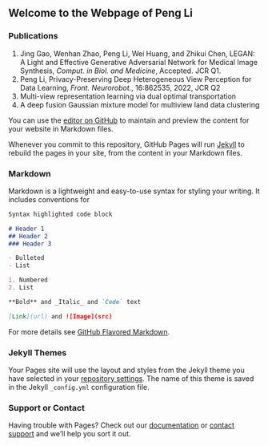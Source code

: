 ## Welcome to the Webpage of Peng Li




### Publications

<ol>
  <li> Jing Gao, Wenhan Zhao, Peng Li, Wei Huang, and Zhikui Chen, LEGAN: A Light and Effective Generative Adversarial Network for Medical Image Synthesis, <em>Comput. in Biol. and Medicine</em>, Accepted. JCR Q1.</li>
  <li> Peng Li, Privacy-Preserving Deep Heterogeneous View Perception for Data Learning, <em> Front. Neurorobot.</em>, 16:862535, 2022, JCR Q2</li>
  <li> Multi-view representation learning via dual optimal transportation</li>
  <li> A deep fusion Gaussian mixture model for multiview land data clustering</li>
</ol>




You can use the [editor on GitHub](https://github.com/DLUTPengLi/dlutpengli.github.io/edit/main/index.md) to maintain and preview the content for your website in Markdown files.

Whenever you commit to this repository, GitHub Pages will run [Jekyll](https://jekyllrb.com/) to rebuild the pages in your site, from the content in your Markdown files.

### Markdown

Markdown is a lightweight and easy-to-use syntax for styling your writing. It includes conventions for

```markdown
Syntax highlighted code block

# Header 1
## Header 2
### Header 3

- Bulleted
- List

1. Numbered
2. List

**Bold** and _Italic_ and `Code` text

[Link](url) and ![Image](src)
```

For more details see [GitHub Flavored Markdown](https://guides.github.com/features/mastering-markdown/).

### Jekyll Themes

Your Pages site will use the layout and styles from the Jekyll theme you have selected in your [repository settings](https://github.com/DLUTPengLi/dlutpengli.github.io/settings/pages). The name of this theme is saved in the Jekyll `_config.yml` configuration file.

### Support or Contact

Having trouble with Pages? Check out our [documentation](https://docs.github.com/categories/github-pages-basics/) or [contact support](https://support.github.com/contact) and we’ll help you sort it out.
